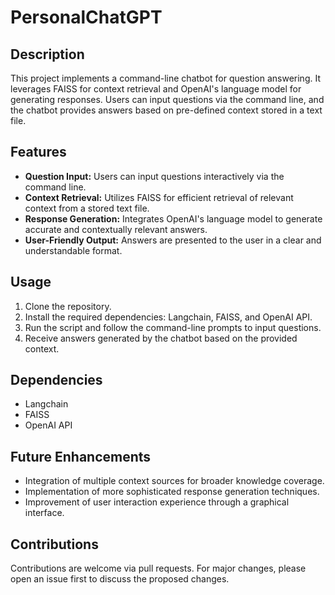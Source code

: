 # PersonalChatGPT

## Description

This project implements a command-line chatbot for question answering. It leverages FAISS for context retrieval and OpenAI's language model for generating responses. Users can input questions via the command line, and the chatbot provides answers based on pre-defined context stored in a text file.

## Features

-   **Question Input:** Users can input questions interactively via the command line.
-   **Context Retrieval:** Utilizes FAISS for efficient retrieval of relevant context from a stored text file.
-   **Response Generation:** Integrates OpenAI's language model to generate accurate and contextually relevant answers.
-   **User-Friendly Output:** Answers are presented to the user in a clear and understandable format.

## Usage

1. Clone the repository.
2. Install the required dependencies: Langchain, FAISS, and OpenAI API.
3. Run the script and follow the command-line prompts to input questions.
4. Receive answers generated by the chatbot based on the provided context.

## Dependencies

-   Langchain
-   FAISS
-   OpenAI API

## Future Enhancements

-   Integration of multiple context sources for broader knowledge coverage.
-   Implementation of more sophisticated response generation techniques.
-   Improvement of user interaction experience through a graphical interface.

## Contributions

Contributions are welcome via pull requests. For major changes, please open an issue first to discuss the proposed changes.
